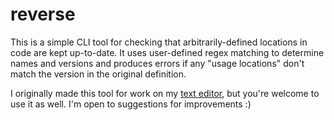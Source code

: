 # reverse

This is a simple CLI tool for checking that arbitrarily-defined locations in code are kept
up-to-date. It uses user-defined regex matching to determine names and versions and produces errors
if any "usage locations" don't match the version in the original definition.

I originally made this tool for work on my [text editor](https://github.com/sharnoff/viri), but
you're welcome to use it as well. I'm open to suggestions for improvements :)
